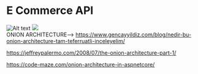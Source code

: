 # E Commerce API <br>
![Alt text](https://www.argenova.com.tr/uploads/a_blog/image/324727_asp-net-core-nedir-yetenekleri-nelerdir.jpg) ![](https://cdn-thumbs.comidoc.net/750/3412058_c668_2.jpg)<br>
ONION ARCHITECTURE--> https://www.gencayyildiz.com/blog/nedir-bu-onion-architecture-tam-teferruatli-inceleyelim/ <br>

https://jeffreypalermo.com/2008/07/the-onion-architecture-part-1/ <br>

https://code-maze.com/onion-architecture-in-aspnetcore/
